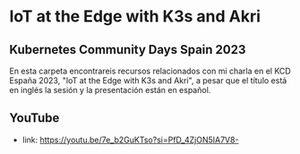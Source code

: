 # IoT at the Edge with K3s and Akri
## Kubernetes Community Days Spain 2023

En esta carpeta encontrareis recursos relacionados con mi charla en el KCD España 2023, "IoT at the Edge with K3s and Akri", a pesar que el título está en inglés la sesión y la presentación están en español.

## YouTube

- link: https://youtu.be/7e_b2GuKTso?si=PfD_4ZjON5IA7V8-

